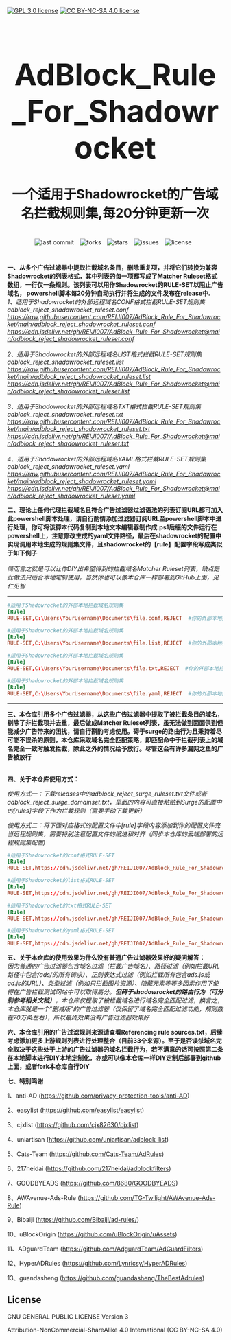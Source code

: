[![GPL 3.0 license](https://img.shields.io/badge/License-GPL%20v3-blue.svg)](https://github.com/REIJI007/AdBlock_Rule_For_Clash/blob/main/LICENSE-GPL3.0)
[![CC BY-NC-SA 4.0 license](https://img.shields.io/badge/License-CC%20BY--NC--SA%204.0-lightgrey.svg)](https://github.com/REIJI007/AdBlock_Rule_For_Clash/blob/main/LICENSE-CC%20BY-NC-SA%204.0)
<!-- 居中的大标题 -->
<h1 align="center" style="font-size: 70px; margin-bottom: 20px;">AdBlock_Rule_For_Shadowrocket</h1>

<!-- 居中的副标题 -->
<h2 align="center" style="font-size: 30px; margin-bottom: 40px;">一个适用于Shadowrocket的广告域名拦截规则集,每20分钟更新一次</h2>

<!-- 徽章（根据需要调整） -->
<p align="center" style="margin-bottom: 40px;">
    <img src="https://img.shields.io/badge/last%20commit-today-brightgreen" alt="last commit" style="margin-right: 10px;">
    <img src="https://img.shields.io/github/forks/REIJI007/AdBlock_Rule_For_Shadowrocket" alt="forks" style="margin-right: 10px;">
    <img src="https://img.shields.io/github/stars/REIJI007/AdBlock_Rule_For_Shadowrocket" alt="stars" style="margin-right: 10px;">
    <img src="https://img.shields.io/github/issues/REIJI007/AdBlock_Rule_For_Shadowrocket" alt="issues" style="margin-right: 10px;">
    <img src="https://img.shields.io/github/license/REIJI007/AdBlock_Rule_For_Shadowrocket" alt="license" style="margin-right: 10px;">
</p>

**一、从多个广告过滤器中提取拦截域名条目，删除重复项，并将它们转换为兼容Shadowrocket的列表格式，其中列表的每一项都写成了Matcher Ruleset格式数组，一行仅一条规则。该列表可以用作Shadowrocket的RULE-SET以阻止广告域名， powershell脚本每20分钟自动执行并将生成的文件发布在release中.**
<br>
*1、适用于Shadowrocket的外部远程域名CONF格式拦截RULE-SET规则集 adblock_reject_shadowrocket_ruleset.conf* 
<br>
*https://raw.githubusercontent.com/REIJI007/AdBlock_Rule_For_Shadowrocket/main/adblock_reject_shadowrocket_ruleset.conf*
<br>
*https://cdn.jsdelivr.net/gh/REIJI007/AdBlock_Rule_For_Shadowrocket@main/adblock_reject_shadowrocket_ruleset.conf*
<br>
<br>
*2、适用于Shadowrocket的外部远程域名LIST格式拦截RULE-SET规则集 adblock_reject_shadowrocket_ruleset.list* 
<br>
*https://raw.githubusercontent.com/REIJI007/AdBlock_Rule_For_Shadowrocket/main/adblock_reject_shadowrocket_ruleset.list*
<br>
*https://cdn.jsdelivr.net/gh/REIJI007/AdBlock_Rule_For_Shadowrocket@main/adblock_reject_shadowrocket_ruleset.list*
<br>
<br>
*3、适用于Shadowrocket的外部远程域名TXT格式拦截RULE-SET规则集 adblock_reject_shadowrocket_ruleset.txt* 
<br>
*https://raw.githubusercontent.com/REIJI007/AdBlock_Rule_For_Shadowrocket/main/adblock_reject_shadowrocket_ruleset.txt*
<br>
*https://cdn.jsdelivr.net/gh/REIJI007/AdBlock_Rule_For_Shadowrocket@main/adblock_reject_shadowrocket_ruleset.txt*
<br>
<br>
*4、适用于Shadowrocket的外部远程域名YAML格式拦截RULE-SET规则集 adblock_reject_shadowrocket_ruleset.yaml* 
<br>
*https://raw.githubusercontent.com/REIJI007/AdBlock_Rule_For_Shadowrocket/main/adblock_reject_shadowrocket_ruleset.yaml*
<br>
*https://cdn.jsdelivr.net/gh/REIJI007/AdBlock_Rule_For_Shadowrocket@main/adblock_reject_shadowrocket_ruleset.yaml*
<br>



**二、理论上任何代理拦截域名且符合广告过滤器过滤语法的列表订阅URL都可加入此powershell脚本处理，请自行酌情添加过滤器订阅URL至powershell脚本中进行处理，你可将该脚本代码复制到本地文本编辑器制作成.ps1后缀的文件运行在powershell上，注意修改生成的yaml文件路径，最后在shadowrocket的配置中实现调用本地生成的规则集文件，且shadowrocket的【rule】配置字段写成类似于如下例子**
<br>
<br>
*简而言之就是可以让你DIY出希望得到的拦截域名Matcher Ruleset列表，缺点是此做法只适合本地定制使用，当然你也可以像本仓库一样部署到GitHub上面，见仁见智*
<hr>

```conf
#适用于Shadowrocket的外部本地拦截域名规则集
[Rule]
RULE-SET,C:\Users\YourUsername\Documents\file.conf,REJECT  #你的外部本地拦截域名conf格式规则集文件保存路径
```

```conf
#适用于Shadowrocket的外部本地拦截域名规则集
[Rule]
RULE-SET,C:\Users\YourUsername\Documents\file.list,REJECT  #你的外部本地拦截域名list格式规则集文件保存路径
```

```conf
#适用于Shadowrocket的外部本地拦截域名规则集
[Rule]
RULE-SET,C:\Users\YourUsername\Documents\file.txt,REJECT  #你的外部本地拦截域名txt格式规则集文件保存路径
```

```conf
#适用于Shadowrocket的外部本地拦截域名规则集
[Rule]
RULE-SET,C:\Users\YourUsername\Documents\file.yaml,REJECT  #你的外部本地拦截域名yaml格式规则集文件保存路径
```
<hr>


**三、本仓库引用多个广告过滤器，从这些广告过滤器中提取了被拦截条目的域名，剔除了非拦截项并去重，最后做成Matcher Ruleset列表，虽无法做到面面俱到但能减少广告带来的困扰，请自行斟酌考虑使用。碍于surge的路由行为且秉持着尽可能不误杀的原则，本仓库采取域名完全匹配策略，即匹配命中于拦截列表上的域名完全一致时触发拦截，除此之外的情况给予放行。尽管这会有许多漏网之鱼的广告被放行**
<br>
<br>

**四、关于本仓库使用方式：**

  *使用方式一：下载releases中的adblock_reject_surge_ruleset.txt文件或者adblock_reject_surge_domainset.txt，里面的内容可直接粘贴到Surge的配置中的[rules]字段下作为拦截规则（需要手动下载更新）*

  *使用方式二：将下面对应格式的配置文件中[rule]字段内容添加到你的配置文件充当远程规则集，需要特别注意配置文件的缩进和对齐（同步本仓库的云端部署的远程规则集配置)*


  
```conf
#适用于Shadowrocket的conf格式RULE-SET
[Rule]
RULE-SET,https://cdn.jsdelivr.net/gh/REIJI007/AdBlock_Rule_For_Shadowrocket@main/adblock_reject_shadowrocket_ruleset.conf,REJECT
```
```conf
#适用于Shadowrocket的list格式RULE-SET
[Rule]
RULE-SET,https://cdn.jsdelivr.net/gh/REIJI007/AdBlock_Rule_For_Shadowrocket@main/adblock_reject_shadowrocket_ruleset.list,REJECT
```
```conf
#适用于Shadowrocket的txt格式RULE-SET
[Rule]
RULE-SET,https://cdn.jsdelivr.net/gh/REIJI007/AdBlock_Rule_For_Shadowrocket@main/adblock_reject_shadowrocket_ruleset.txt,REJECT
```
```conf
#适用于Shadowrocket的yaml格式RULE-SET
[Rule]
RULE-SET,https://cdn.jsdelivr.net/gh/REIJI007/AdBlock_Rule_For_Shadowrocket@main/adblock_reject_shadowrocket_ruleset.yaml,REJECT
```




**五、关于本仓库的使用效果为什么没有普通广告过滤器效果好的疑问解答：**
<br>
*因为普通的广告过滤器包含域名过滤（拦截广告域名）、路径过滤（例如拦截URL路径中包含/ads/的所有请求）、正则表达式过滤（例如拦截所有包含ads.js或ad.js的URL）、类型过滤（例如只拦截图片资源）、隐藏元素等等多因素作用下使得在广告拦截测试网站中可以取得高分。**但碍于shadowrocket的路由行为（可分别参考相关文档）**，本仓库仅提取了被拦截域名进行域名完全匹配过滤，换言之，本仓库就是一个“删减版”的广告过滤器（仅保留了域名完全匹配过滤功能，规则数在70万条左右），所以最终效果没有广告过滤器效果好*




**六、本仓库引用的广告过滤规则来源请查看Referencing rule sources.txt，后续考虑添加更多上游规则列表进行处理整合（目前33个来源）。至于是否误杀域名完全取决于这些处于上游的广告过滤器的域名拦截行为，若不满意的话可按照第二条在本地脚本进行DIY本地定制化，亦或可以像本仓库一样DIY定制后部署到github上面，或者fork本仓库自行DIY**


**七、特别鸣谢**

1、anti-AD (https://github.com/privacy-protection-tools/anti-AD)

2、easylist (https://github.com/easylist/easylist)

3、cjxlist (https://github.com/cjx82630/cjxlist)

4、uniartisan (https://github.com/uniartisan/adblock_list)

5、Cats-Team (https://github.com/Cats-Team/AdRules)

6、217heidai (https://github.com/217heidai/adblockfilters)

7、GOODBYEADS (https://github.com/8680/GOODBYEADS)

8、AWAvenue-Ads-Rule (https://github.com/TG-Twilight/AWAvenue-Ads-Rule)

9、Bibaiji (https://github.com/Bibaiji/ad-rules/)

10、uBlockOrigin (https://github.com/uBlockOrigin/uAssets)

11、ADguardTeam (https://github.com/AdguardTeam/AdGuardFilters)

12、HyperADRules (https://github.com/Lynricsy/HyperADRules)

13、guandasheng (https://github.com/guandasheng/TheBestAdrules)

## License

GNU GENERAL PUBLIC LICENSE Version 3

Attribution-NonCommercial-ShareAlike 4.0 International (CC BY-NC-SA 4.0)


